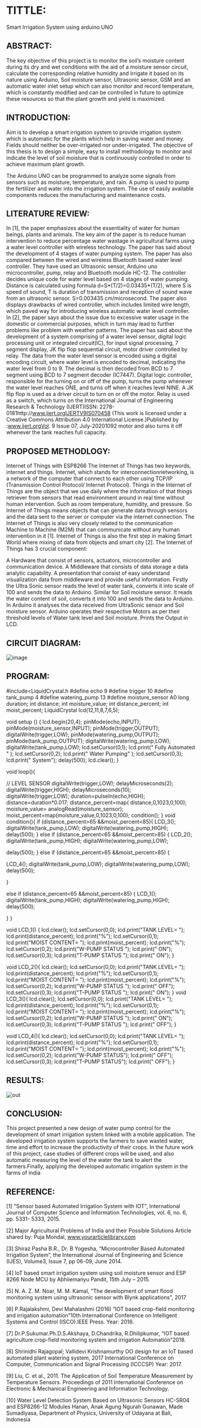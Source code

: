# TITTLE:
Smart Irrigation System using arduino UNO
## ABSTRACT:
The key objective of this project is to monitor the soil’s moisture content during its dry and wet conditions with the aid of a moisture sensor circuit, calculate the corresponding relative humidity and irrigate it based on its nature using Arduino, Soil moisture sensor, Ultrasonic sensor, GSM and an automatic water inlet setup which can also monitor and record temperature, which is constantly modified and can be controlled in future to optimize these resources so that the plant growth and yield is maximized.
## INTRODUCTION:
Aim is to develop a smart irrigation system to provide irrigation system which is automatic for the plants which help in saving water and money. Fields should neither be over-irrigated nor under-irrigated. The objective of this thesis is to design a simple, easy to install methodology to monitor and indicate the level of soil moisture that is continuously controlled in order to achieve maximum plant growth.

The Arduino UNO can be programmed to analyze some signals from sensors such as moisture, temperature, and rain. A pump is used to pump the fertilizer and water into the irrigation system. The use of easily available components reduces the manufacturing and maintenance costs.
## LITERATURE REVIEW:
In [1], the paper emphasizes about the essentiality of water for human beings, plants and animals. The key aim of the paper is to reduce human intervention to reduce percentage water wastage in agricultural farms using a water level controller with wireless technology. The paper has said about the development of 4 stages of water pumping system. The paper has also compared between the wired and wireless Bluetooth based water level controller. They have used an Ultrasonic sensor, Arduino uno microcontroller, pump, relay and Bluetooth module HC-12. The controller decides unique code for water level based on 4 stages of water pumping. Distance is calculated using formula d=S*(T/2)=0.03435*(T/2), where S is speed of sound, T is duration of transmission and reception of sound wave from an ultrasonic sensor. S=0.003435 cm/microsecond.
The paper also displays drawbacks of wired controller, which includes limited wire length, which paved way for introducing wireless automatic water level controller. In [2], the paper says about the issue due to excessive water usage in the domestic or commercial purposes, which in turn may lead to further problems like problem with weather patterns. The paper has said about the development of a system comprising of a water level sensor, digital logic processing unit or integrated circuit(IC), for input signal processing, 7 segment display, JK flip flop sequential circuit, motor driver controlled by relay. The data from the water level sensor is encoded using a digital encoding circuit, where water level is encoded to decimal, indicating the water level from 0 to 9. The decimal is then decoded from BCD to 7 segment using BCD to 7 segment decoder (IC7447). Digital logic controller, responsible for the turning on or off of the pump, turns the pump whenever the water level reaches ONE, and turns off when it reaches level NINE. A JK flip flop is used as a driver circuit to turn on or off the motor. Relay is used as a switch, which turns on the International Journal of Engineering Research & Technology (IJERT)ISSN: 2278-0181http://www.ijert.orgIJERTV9IS070458 (This work is licensed under a Creative Commons Attribution 4.0 International License.)Published by :www.ijert.orgVol. 9 Issue 07, July-20201092 motor and also turns it off whenever the tank reaches full capacity.
## PROPOSED METHODLOGY:
Internet of Things with ESP8266 The Internet of Things has two keywords, internet and things. Internet, which stands for interconnectionnetworking, is a network of the computer that connect to each other using TCP/IP (Transmission Control Protocol/ Internet Protocol). Things in the Internet of Things are the object that we use daily where the information of that things retriever from sensors that read environment around in real time without human intervention. Such as room temperature, humidity, and pressure. So Internet of Things means objects that can generate data through sensors and the data sent to the server or computer via the internet connection. The Internet of Things is also very closely related to the communication Machine to Machine (M2M) that can communicate without any human intervention in it [1]. Internet of Things is also the first step in making Smart World where mixing of data from objects and smart city [2]. The Internet of Things has 3 crucial component:

A Hardware that consist of sensors, actuators, microcontroller and communication device.
A Middleware that consists of data storage a data analytic capability.
A presentation that consist of easy understand visualization data from middleware and provide useful information. Firstly the Ultra Sonic sensor reads the level of water tank, converts it into scale of 100 and sends the data to Arduino. Similar for Soil moisture sensor. It reads the water content of soil, converts it into 100 and sends the data to Arduino. In Arduino it analyses the data received from UltraSonic sensor and Soil moisture sensor. Arduino operates their respective Motors as per their threshold levels of Water tank level and Soil moisture. Prints the Output in LCD.
## CIRCUIT DIAGRAM:
![image](https://github.com/Poovaitamil/Simulation-project/assets/132209885/0bed7874-c9a3-4a66-9ead-c6d45878aed3)

## PROGRAM:
#include<LiquidCrystal.h
#define echo 9
#define trigger 10
#define tank_pump 4
#define watering_pump 13
#define moisture_sensor A0
long duration;
int distance;
int moisture_value;
int distance_percent;
int moist_percent;
LiquidCrystal lcd(12,11,8,7,6,5);

void setup () {
lcd.begin(20,4);
pinMode(echo,INPUT);
pinMode(moisture_sensor,INPUT);
pinMode(trigger,OUTPUT);
digitalWrite(trigger,LOW);
pinMode(watering_pump,OUTPUT);
pinMode(tank_pump,OUTPUT);
digitalWrite(watering_pump,LOW);
digitalWrite(tank_pump,LOW);
lcd.setCursor(0,1);
lcd.print(" Fully Automated " );
lcd.setCursor(0,2);
lcd.print(" Water Pumping" );
lcd.setCursor(0,3);
lcd.print(" System");
delay(500);
lcd.clear();
}

void loop(){

// LEVEL SENSOR
digitalWrite(trigger,LOW);
delayMicroseconds(2);
digitalWrite(trigger,HIGH);
delayMicroseconds(10);
digitalWrite(trigger,LOW);
duration=pulseIn(echo,HIGH);
distance=duration*0.017;
distance_percent=map( distance,0,1023,0,100);
moisture_value= analogRead(moisture_sensor);
moist_percent=map(moisture_value,0,1023,0,100);
condition();
}
void condition(){
if (distance_percent>65 &&moist_percent<85){
LCD_3();
digitalWrite(tank_pump,LOW);
digitalWrite(watering_pump,HIGH);
delay(500);
}
else if (distance_percent<65 &&moist_percent>85)
{
LCD_2();
digitalWrite(tank_pump,HIGH);
digitalWrite(watering_pump,LOW);

delay(500);
}
else if (distance_percent>65 &&moist_percent>85)
{

LCD_4();
digitalWrite(tank_pump,LOW);
digitalWrite(watering_pump,LOW);
delay(500);

}

else if (distance_percent<65 &&moist_percent<85)
{
LCD_1();
digitalWrite(tank_pump,HIGH);
digitalWrite(watering_pump,HIGH);
delay(500);

}
}

void LCD_1()
{
lcd.clear();
lcd.setCursor(0,0);
lcd.print("TANK LEVEL= ");
lcd.print(distance_percent);
lcd.print("%");
lcd.setCursor(0,1);
lcd.print("MOIST CONTENT= ");
lcd.print(moist_percent);
lcd.print("%");
lcd.setCursor(0,2);
lcd.print("W-PUMP STATUS ");
lcd.print(" ON");
lcd.setCursor(0,3);
lcd.print("T-PUMP STATUS ");
lcd.print(" ON");
}

void LCD_2(){
lcd.clear();
lcd.setCursor(0,0);
lcd.print("TANK LEVEL= ");
lcd.print(distance_percent);
lcd.print("%");
lcd.setCursor(0,1);
lcd.print("MOIST CONTENT= ");
lcd.print(moist_percent);
lcd.print("%");
lcd.setCursor(0,2);
lcd.print("W-PUMP STATUS ");
lcd.print(" OFF");
lcd.setCursor(0,3);
lcd.print("T-PUMP STATUS ");
lcd.print(" ON");
}
void LCD_3(){
lcd.clear();
lcd.setCursor(0,0);
lcd.print("TANK LEVEL= ");
lcd.print(distance_percent);
lcd.print("%");
lcd.setCursor(0,1);
lcd.print("MOIST CONTENT= ");
lcd.print(moist_percent);
lcd.print("%");
lcd.setCursor(0,2);
lcd.print("W-PUMP STATUS ");
lcd.print(" ON");
lcd.setCursor(0,3);
lcd.print("T-PUMP STATUS ");
lcd.print(" OFF");
}

void LCD_4(){
lcd.clear();
lcd.setCursor(0,0);
lcd.print("TANK LEVEL= ");
lcd.print(distance_percent);
lcd.print("%");
lcd.setCursor(0,1);
lcd.print("MOIST CONTENT= ");
lcd.print(moist_percent);
lcd.print("%");
lcd.setCursor(0,2);
lcd.print("W-PUMP STATUS");
lcd.print(" OFF");
lcd.setCursor(0,3);
lcd.print("T-PUMP STATUS");
lcd.print(" OFF");
}
## RESULTS:
![out](https://github.com/Poovaitamil/Simulation-project/assets/132209885/2250f0b4-3f3c-4377-9709-349ea631ac76)

## CONCLUSION:
This project presented a new design of water pump control for the development of smart irrigation system linked with a mobile application. The developed irrigation system supports the farmers to save wasted water, time and effort to increase the productivity of their crops. In the future work of this project, case studies of different crops will be used, and also automatic measuring the level of the water the tank to alert the farmers.Finally, applying the developed automatic irrigation system in the farms of india
## REFERENCE:
[1] "Sensor based Automated Irrigation System with IOT", International Journal of Computer Science and Information Technologies, vol. 6, no. 6, pp. 5331- 5333, 2015.

[2] Major Agricultural Problems of India and their Possible Solutions Article shared by: Puja Mondal, www.yourarticlelibrary.com

[3] Shiraz Pasha B.R., Dr. B Yogesha, “Microcontroller Based Automated Irrigation System”, the International Journal of Engineering and Science (IJES), Volume3, Issue 7, pp 06-09, June 2014.

[4] IoT based smart irrigation system using soil moisture sensor and ESP 8266 Node MCU by Abhiiemanyu Pandit, 15th July – 2015.

[5] N. A. Z. M. Noar, M. M. Kamal, "The development of smart flood monitoring system using ultrasonic sensor with Blynk applications", 2017

[6] P.Rajalakshmi, Devi Mahalashmi (2016) “IOT based crop-field monitoring and irrigation automation”10th International Conference on Intelligent Systems and Control (ISCO).IEEE Press. Year: 2016.

[7] Dr.P.Sukumar.Ph.D.S.Akshaya, D.Chandrika, R.Dhilipkumar, “IOT based agriculture crop-field monitoring system and irrigation Automation”2018.

[8] Shrinidhi Rajagopal; Vallidevi Krishnamurthy OO design for an IoT based automated plant watering system, 2017 International Conference on Computer, Communication and Signal Processing (ICCCSP) Year: 2017.

[9] Liu, C. et al., 2011. The Application of Soil Temperature Measurement by Temperature Sensors. Proceedings of 2011 International Conference on Electronic & Mechanical Engineering and Information Technology.

[10] Water Level Detection System Based on Ultrasonic Sensors HC-SR04 and ESP8266-12 Modules Hanan, Anak Agung Ngurah Gunawan, Made Sumadiyasa, Department of Physics, University of Udayana at Bali, Indonesia
